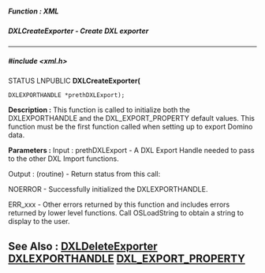 ##### Function : XML
##### DXLCreateExporter - Create DXL exporter
---
##### #include <xml.h>
STATUS LNPUBLIC **DXLCreateExporter(**

	DXLEXPORTHANDLE *prethDXLExport);
**Description :**
This function is called to initialize both the DXLEXPORTHANDLE and the 
DXL_EXPORT_PROPERTY default values.  This function  must be the first function 
called when setting up to export Domino data.

**Parameters :**
Input :
prethDXLExport  -  A DXL Export Handle needed to pass to the other DXL Import functions.

Output :
(routine)  -  Return status from this call: 

NOERROR - Successfully initialized the DXLEXPORTHANDLE.

ERR_xxx - Other errors returned by this function and includes errors returned by lower level functions. Call OSLoadString to obtain a string to display to the user.


**See Also :**
[DXLDeleteExporter](D:/md_files/DXLDeleteExporter.md)
[DXLEXPORTHANDLE](D:/md_files/DXLEXPORTHANDLE.md)
[DXL_EXPORT_PROPERTY](D:/md_files/DXL_EXPORT_PROPERTY.md)
---
